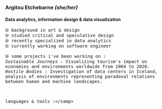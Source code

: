### Argitxu Etchebarne *(she/her)*
#### Data analytics, information design & data visualization
<samp>⦾ background in art & design\
⦾ studied critical and speculative design\
⦾ recently specialized in data analytics\
⦾ currently working on software engineer\
<br/>
⦾ some projects i've been working on :\
*Sustainable Journeys* : Visualizing tourism's impact on economies and environments worldwide from 2004 to 2020.\
*Hostile Bodies* : Investigation of data centers in Iceland, analysis of environments representing paradoxal relations between human and machine landscapes.\
<br/>
<br/>
<br/>languages & tools :\</samp>

